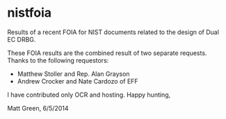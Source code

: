nistfoia
========

Results of a recent FOIA for NIST documents related to the design of Dual EC DRBG.

These FOIA results are the combined result of two separate requests. Thanks to the following requestors:

* Matthew Stoller and Rep. Alan Grayson
* Andrew Crocker and Nate Cardozo of EFF

I have contributed only OCR and hosting. Happy hunting,

Matt Green, 6/5/2014



